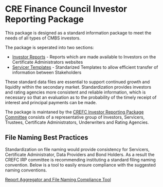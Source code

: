 # CRE Finance Council Investor Reporting Package
This package is designed as a standard information package to meet the needs of all types of CMBS investors. 

The package is seperated into two sections:
* [Investor Reports](https://github.com/caseypanzer/CREFCInvestorReportingPackage/tree/master/Investor%20Reports) - Reports which are made available to Investors on the Certificate Administrators websites
* [Servicer Templates](https://github.com/caseypanzer/CREFCInvestorReportingPackage/tree/master/Servicer%20Templates) - Standarized Templates to allow efficient transfer of information between Stakeholders

These standard data files are essential to support continued growth and liquidity within the secondary market. Standardization provides investors and rating agencies more consistent and reliable information, which is necessary so that an evaluation as to the probability of the timely receipt of interest and principal payments can be made. 

The package is maintaned by the [CREFC Investor Reporting Package Committee](https://github.com/caseypanzer/CREFCInvestorReportingPackage/blob/master/irpCommitteeDirectory.md) consists of a representative group of Investors, Servicers, Trustees, Certificate Administrators, Underwriters and Rating Agencies.

## File Naming Best Practices
Standardization on file naming would provide consistency for Servicers, Certificate Administrator, Data Providers and Bond Holders.  As a result the CREFC IRP committee is recommending instituting a standard filing naming convention. Below is a tool to easily ensure compliance with the suggested naming conventions.

[Report Aggregator and File Naming Compliance Tool](https://frozen-waters-54312.herokuapp.com/)
